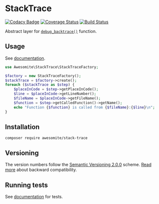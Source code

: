 # StackTrace

[![Codacy Badge](https://api.codacy.com/project/badge/Grade/a8e897fed2874e408854c34da0493019)](https://www.codacy.com/app/awesomite/stack-trace?utm_source=github.com&amp;utm_medium=referral&amp;utm_content=awesomite/stack-trace&amp;utm_campaign=Badge_Grade)
[![Coverage Status](https://coveralls.io/repos/github/awesomite/stack-trace/badge.svg?branch=master)](https://coveralls.io/github/awesomite/stack-trace?branch=master)
[![Build Status](https://travis-ci.org/awesomite/stack-trace.svg?branch=master)](https://travis-ci.org/awesomite/stack-trace)

Abstract layer for [`debug_backtrace()`](http://php.net/manual/en/function.debug-backtrace.php) function.

## Usage

See [documentation](DOCUMENTATION.md).

```php
use Awesomite\StackTrace\StackTraceFactory;

$factory = new StackTraceFactory();
$stackTrace = $factory->create();
foreach ($stackTrace as $step) {
    $placeInCode = $step->getPlaceInCode();
    $line = $placeInCode->getLineNumber();
    $fileName = $placeInCode->getFileName();
    $function = $step->getCalledFunction()->getName();
    echo "Function {$function} is called from {$fileName}:{$line}\n";
}
```

## Installation

`composer require awesomite/stack-trace`

## Versioning

The version numbers follow the [Semantic Versioning 2.0.0](http://semver.org/) scheme.
[Read more](DOCUMENTATION.md#backward-compatibility) about backward compatibility.

## Running tests

See [documentation](TESTS.md) for tests.